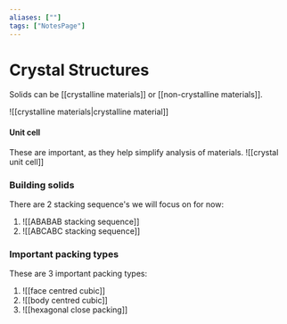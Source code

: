 ```yaml
---
aliases: [""]
tags: ["NotesPage"]
---
```


# Crystal Structures

Solids can be [[crystalline materials]] or [[non-crystalline materials]].

![[crystalline materials|crystalline material]]

#### Unit cell
These are important, as they help simplify analysis of materials.
![[crystal unit cell]]


### Building solids
There are 2 stacking sequence's we will focus on for now:

1) ![[ABABAB stacking sequence]]
2) ![[ABCABC stacking sequence]]

### Important packing types
These are 3 important packing types:

1) ![[face centred cubic]]
2) ![[body centred cubic]]
3) ![[hexagonal close packing]]

